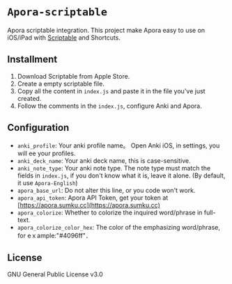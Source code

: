 # `Apora-scriptable`

Apora scriptable integration. This project make Apora easy to use on iOS/iPad with [Scriptable](https://scriptable.app/) and Shortcuts.

## Installment

1. Download Scriptable from Apple Store.
2. Create a empty scriptable file.
3. Copy all the content in `index.js` and paste it in the file you've just created.
4. Follow the comments in the `index.js`, configure Anki and Apora.

## Configuration

- `anki_profile`: Your anki profile name。 Open Anki iOS, in settings, you will ee your profiles.
- `anki_deck_name`: Your anki deck name, this is case-sensitive.
- `anki_note_type`: Your anki note type. The note type must match the fields in `index.js`, if you don't know what it is, leave it alone. (By default, it use `Apora-English`)
- `apora_base_url`: Do not alter this line, or you code won't work.
- `apora_api_token`: Apora API Token, get your token at [https://apora.sumku.cc](https://apora.sumku.cc)
- `apora_colorize`: Whether to colorize the inquired word/phrase in full-text.
- `apora_colorize_color_hex`: The color of the emphasizing word/phrase, for eｘample:"#4096ff"．

## License

GNU General Public License v3.0
